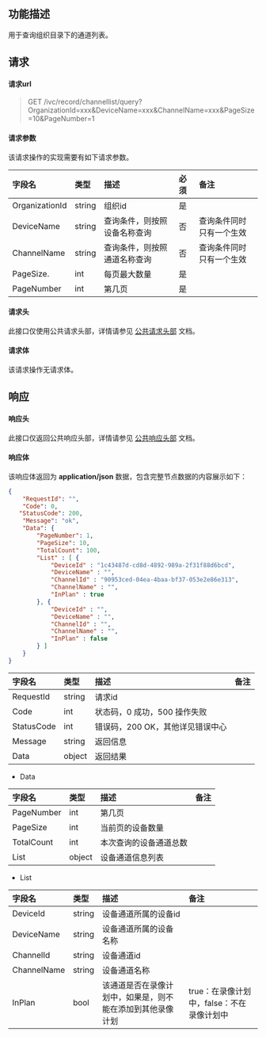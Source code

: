 ## 功能描述

用于查询组织目录下的通道列表。

## 请求

#### 请求url

> GET /ivc/record/channellist/query?OrganizationId=xxx&DeviceName=xxx&ChannelName=xxx&PageSize=10&PageNumber=1

#### 请求参数

该请求操作的实现需要有如下请求参数。

| 字段名         | 类型   | 描述                         | 必须 | 备注                     |
| :------------- | :----- | :--------------------------- | :--- | :----------------------- |
| OrganizationId | string | 组织id                       | 是   |                          |
| DeviceName     | string | 查询条件，则按照设备名称查询 | 否   | 查询条件同时只有一个生效 |
| ChannelName    | string | 查询条件，则按照通道名称查询 | 否   | 查询条件同时只有一个生效 |
| PageSize.      | int    | 每页最大数量                 | 是   |                          |
| PageNumber     | int    | 第几页                       | 是   |                          |

#### 请求头

此接口仅使用公共请求头部，详情请参见 [公共请求头部](https://cloud.tencent.com/document/product/1344/50451) 文档。

#### 请求体

该请求操作无请求体。

## 响应

#### 响应头

此接口仅返回公共响应头部，详情请参见 [公共响应头部](https://cloud.tencent.com/document/product/1344/50452) 文档。

#### 响应体

该响应体返回为 **application/json** 数据，包含完整节点数据的内容展示如下：

```json
{
    "RequestId": "",
    "Code": 0,
   "StatusCode": 200,
    "Message": "ok",
    "Data": {
        "PageNumber": 1,
        "PageSize": 10,
        "TotalCount": 100,
        "List" : [ {
            "DeviceId" : "1c43487d-cd8d-4892-989a-2f31f88d6bcd",
            "DeviceName" : "",
            "ChannelId" : "90953ced-04ea-4baa-bf37-053e2e86e313",
            "ChannelName" : "",
			"InPlan" : true
        }, {
            "DeviceId" : "",
            "DeviceName" : "",
            "ChannelId" : "",
            "ChannelName" : "",
			"InPlan" : false
        } ]
    }
}
```

| 字段名     | 类型   | 描述                             | 备注 |
| :--------- | :----- | :------------------------------- | :--- |
| RequestId  | string | 请求id                           |      |
| Code       | int    | 状态码，0 成功，500 操作失败     |      |
| StatusCode | int    | 错误码，200 OK，其他详见错误中心 |      |
| Message    | string | 返回信息                         |      |
| Data       | object | 返回结果                         |      |

+ Data

| 字段名     | 类型   | 描述                   | 备注 |
| :--------- | :----- | :--------------------- | :--- |
| PageNumber | int    | 第几页                 |      |
| PageSize   | int    | 当前页的设备数量       |      |
| TotalCount | int    | 本次查询的设备通道总数 |      |
| List       | object | 设备通道信息列表       |      |

+ List

| 字段名      | 类型   | 描述                                                       | 备注                                      |
| :---------- | :----- | :--------------------------------------------------------- | :---------------------------------------- |
| DeviceId    | string | 设备通道所属的设备id                                       |                                           |
| DeviceName  | string | 设备通道所属的设备名称                                     |                                           |
| ChannelId   | string | 设备通道id                                                 |                                           |
| ChannelName | string | 设备通道名称                                               |                                           |
| InPlan      | bool   | 该通道是否在录像计划中，如果是，则不能在添加到其他录像计划 | true：在录像计划中，false：不在录像计划中 |

